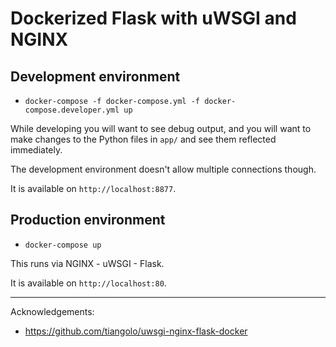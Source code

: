 # Dockerized Flask with uWSGI and NGINX

## Development environment

 * `docker-compose -f docker-compose.yml -f docker-compose.developer.yml up`

While developing you will want to see debug output, and you will want to make
changes to the Python files in `app/` and see them reflected immediately.

The development environment doesn't allow multiple connections though.

It is available on `http://localhost:8877`.


## Production environment

 * `docker-compose up`

This runs via NGINX - uWSGI - Flask.

It is available on `http://localhost:80`.


----

Acknowledgements:

 * https://github.com/tiangolo/uwsgi-nginx-flask-docker
